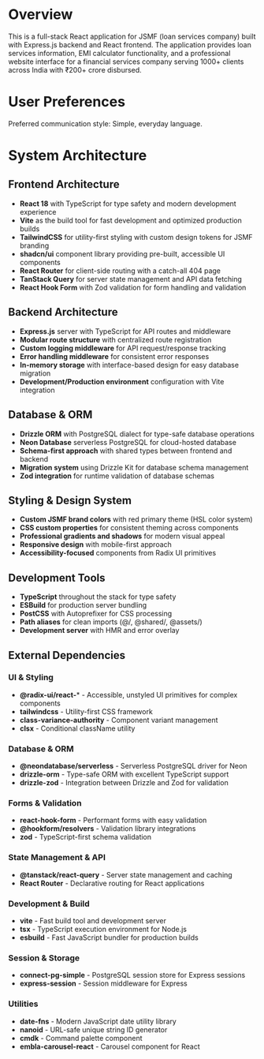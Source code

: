 # Overview

This is a full-stack React application for JSMF (loan services company) built with Express.js backend and React frontend. The application provides loan services information, EMI calculator functionality, and a professional website interface for a financial services company serving 1000+ clients across India with ₹200+ crore disbursed.

# User Preferences

Preferred communication style: Simple, everyday language.

# System Architecture

## Frontend Architecture
- **React 18** with TypeScript for type safety and modern development experience
- **Vite** as the build tool for fast development and optimized production builds
- **TailwindCSS** for utility-first styling with custom design tokens for JSMF branding
- **shadcn/ui** component library providing pre-built, accessible UI components
- **React Router** for client-side routing with a catch-all 404 page
- **TanStack Query** for server state management and API data fetching
- **React Hook Form** with Zod validation for form handling and validation

## Backend Architecture
- **Express.js** server with TypeScript for API routes and middleware
- **Modular route structure** with centralized route registration
- **Custom logging middleware** for API request/response tracking
- **Error handling middleware** for consistent error responses
- **In-memory storage** with interface-based design for easy database migration
- **Development/Production environment** configuration with Vite integration

## Database & ORM
- **Drizzle ORM** with PostgreSQL dialect for type-safe database operations
- **Neon Database** serverless PostgreSQL for cloud-hosted database
- **Schema-first approach** with shared types between frontend and backend
- **Migration system** using Drizzle Kit for database schema management
- **Zod integration** for runtime validation of database schemas

## Styling & Design System
- **Custom JSMF brand colors** with red primary theme (HSL color system)
- **CSS custom properties** for consistent theming across components
- **Professional gradients and shadows** for modern visual appeal
- **Responsive design** with mobile-first approach
- **Accessibility-focused** components from Radix UI primitives

## Development Tools
- **TypeScript** throughout the stack for type safety
- **ESBuild** for production server bundling
- **PostCSS** with Autoprefixer for CSS processing
- **Path aliases** for clean imports (@/, @shared/, @assets/)
- **Development server** with HMR and error overlay

## External Dependencies

### UI & Styling
- **@radix-ui/react-*** - Accessible, unstyled UI primitives for complex components
- **tailwindcss** - Utility-first CSS framework
- **class-variance-authority** - Component variant management
- **clsx** - Conditional className utility

### Database & ORM
- **@neondatabase/serverless** - Serverless PostgreSQL driver for Neon
- **drizzle-orm** - Type-safe ORM with excellent TypeScript support
- **drizzle-zod** - Integration between Drizzle and Zod for validation

### Forms & Validation
- **react-hook-form** - Performant forms with easy validation
- **@hookform/resolvers** - Validation library integrations
- **zod** - TypeScript-first schema validation

### State Management & API
- **@tanstack/react-query** - Server state management and caching
- **React Router** - Declarative routing for React applications

### Development & Build
- **vite** - Fast build tool and development server
- **tsx** - TypeScript execution environment for Node.js
- **esbuild** - Fast JavaScript bundler for production builds

### Session & Storage
- **connect-pg-simple** - PostgreSQL session store for Express sessions
- **express-session** - Session middleware for Express

### Utilities
- **date-fns** - Modern JavaScript date utility library
- **nanoid** - URL-safe unique string ID generator
- **cmdk** - Command palette component
- **embla-carousel-react** - Carousel component for React